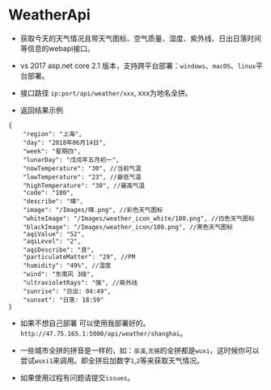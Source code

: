 # WeatherApi
* 获取今天的天气情况且带天气图标、空气质量、湿度、紫外线、日出日落时间等信息的webapi接口。

* vs 2017 asp.net core 2.1 版本，支持跨平台部署：`windows`、`macOS`、`linux`平台部署。

* 接口路径 `ip:port/api/weather/xxx`, xxx为地名全拼。

* 返回结果示例
```
{
    "region": "上海",
    "day": "2018年06月14日",
    "week": "星期四",
    "lunarDay": "戊戌年五月初一",
    "nowTemperature": "30", //当前气温
    "lowTemperature": "23", //最低气温
    "highTemperature": "30", //最高气温
    "code": "100",
    "describe": "晴",
    "image": "/Images/晴.png", //彩色天气图标
    "whiteImage": "/Images/weather_icon_white/100.png", //白色天气图标
    "blackImage": "/Images/weather_icon/100.png", //黑色天气图标
    "aqiValue": "52",
    "aqiLevel": "2",
    "aqiDescribe": "良",
    "particulateMatter": "29", //PM
    "humidity": "49%", //湿度
    "wind": "东南风 3级",
    "ultravioletRays": "强", //紫外线
    "sunrise": "日出: 04:49",
    "sunset": "日落: 18:59"
}
```
* 如果不想自己部署 可以使用我部署好的。`http://47.75.165.1:5000/api/weather/shanghai`。

* 一些城市全拼的拼音是一样的，如：`巫溪`,`无锡`的全拼都是`wuxi`，这时候你可以尝试`wuxi1`来调用。即全拼后加数字`1`,`2`等来获取天气情况。

* 如果使用过程有问题请提交`issues`。

